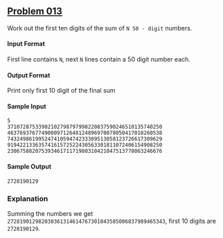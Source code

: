 ## [Problem 013](https://projecteuler.net/problem=13)

Work out the first ten digits of the sum of `N 50 - digit`  numbers.

#### Input Format

First line contains `N`, next `N` lines contain a 50 digit number each.

#### Output Format

Print only first 10 digit of the final sum

#### Sample Input

    5
    37107287533902102798797998220837590246510135740250
    46376937677490009712648124896970078050417018260538
    74324986199524741059474233309513058123726617309629
    91942213363574161572522430563301811072406154908250
    23067588207539346171171980310421047513778063246676

#### Sample Output

    2728190129

### Explanation

Summing the numbers we get `272819012982030361314614767301043585006837989465343`, first 10 digits are `2728190129`.